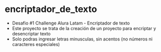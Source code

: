 # encriptador_de_texto
- Desafio #1 Challenge Alura Latam - Encriptador de texto
- Este proyecto se trata de la creación de un proyecto para encriptar y desencriptar texto
- Solo podras ingresar letras minusculas, sin acentos (no números ni caracteres especiales)
